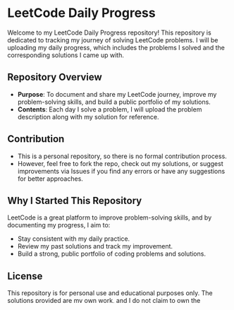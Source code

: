 # LeetCode Daily Progress

Welcome to my LeetCode Daily Progress repository! This repository is dedicated to tracking my journey of solving LeetCode problems. I will be uploading my daily progress, which includes the problems I solved and the corresponding solutions I came up with.

## Repository Overview

- **Purpose**: To document and share my LeetCode journey, improve my problem-solving skills, and build a public portfolio of my solutions.
- **Contents**: Each day I solve a problem, I will upload the problem description along with my solution for reference.

## Contribution

- This is a personal repository, so there is no formal contribution process.
- However, feel free to fork the repo, check out my solutions, or suggest improvements via Issues if you find any errors or have any suggestions for better approaches.

## Why I Started This Repository

LeetCode is a great platform to improve problem-solving skills, and by documenting my progress, I aim to:

- Stay consistent with my daily practice.
- Review my past solutions and track my improvement.
- Build a strong, public portfolio of coding problems and solutions.

## License

This repository is for personal use and educational purposes only. The solutions provided are my own work, and I do not claim to own the problems. The content of LeetCode is governed by their terms and conditions

